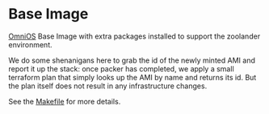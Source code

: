 # Base Image
[OmniOS][1] Base Image with extra packages installed to support the zoolander
environment.

We do some shenanigans here to grab the id of the newly minted AMI and report
it up the stack: once packer has completed, we apply a small terraform plan that
simply looks up the AMI by name and returns its id. But the plan itself does not
result in any infrastructure changes.

See the [Makefile](Makefile) for more details.

[1]: https://omniosce.org/
